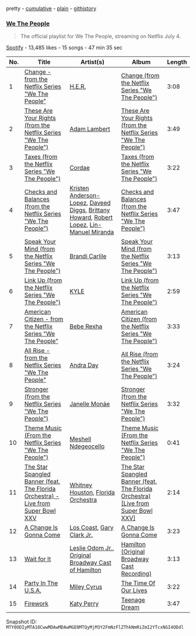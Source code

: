 pretty - [cumulative](/playlists/cumulative/37i9dQZF1DWVnnLLPsf7sZ.md) - [plain](/playlists/plain/37i9dQZF1DWVnnLLPsf7sZ) - [githistory](https://github.githistory.xyz/mackorone/spotify-playlist-archive/blob/main/playlists/plain/37i9dQZF1DWVnnLLPsf7sZ)

### [We The People](https://open.spotify.com/playlist/37i9dQZF1DWVnnLLPsf7sZ)

> The official playlist for We The People, streaming on Netflix July 4.

[Spotify](https://open.spotify.com/user/spotify) - 13,485 likes - 15 songs - 47 min 35 sec

| No. | Title | Artist(s) | Album | Length |
|---|---|---|---|---|
| 1 | [Change \- from the Netflix Series "We The People"](https://open.spotify.com/track/6xVNLDRZtnQsKGKIbPxUi5) | [H.E.R.](https://open.spotify.com/artist/3Y7RZ31TRPVadSFVy1o8os) | [Change \(from the Netflix Series "We The People"\)](https://open.spotify.com/album/5TJLb0uEmHxpKt20715yM9) | 3:08 |
| 2 | [These Are Your Rights \(from the Netflix Series "We The People"\)](https://open.spotify.com/track/2C4lxQtEjqP7RIYw8jDtIr) | [Adam Lambert](https://open.spotify.com/artist/6prmLEyn4LfHlD9NnXWlf7) | [These Are Your Rights \(from the Netflix Series "We The People"\)](https://open.spotify.com/album/1B3I7YeOUvlUqBSTh70P3h) | 3:49 |
| 3 | [Taxes \(from the Netflix Series "We The People"\)](https://open.spotify.com/track/6BFFGEumCgaYqz1iWamCiK) | [Cordae](https://open.spotify.com/artist/0huGjMyP507tBCARyzSkrv) | [Taxes \(from the Netflix Series "We The People"\)](https://open.spotify.com/album/0UzK4J9pQCVJGHwX7P0oSO) | 3:22 |
| 4 | [Checks and Balances \(from the Netflix Series "We The People"\)](https://open.spotify.com/track/6I0udwfmp3F1lRfhed9mv3) | [Kristen Anderson\-Lopez](https://open.spotify.com/artist/3CneYb5exy4KOtvCCrozDD), [Daveed Diggs](https://open.spotify.com/artist/3twuAojvYNrlWZpMkxLm3P), [Brittany Howard](https://open.spotify.com/artist/4XquDVA8pkg5Lx91No1JxB), [Robert Lopez](https://open.spotify.com/artist/3zUCHzvbTmCOZoY750yHPB), [Lin\-Manuel Miranda](https://open.spotify.com/artist/4aXXDj9aZnlshx7mzj3W1N) | [Checks and Balances \(from the Netflix Series "We The People"\)](https://open.spotify.com/album/0DzFQPz6EF90GPiDVhqPay) | 3:47 |
| 5 | [Speak Your Mind \(from the Netflix Series "We The People"\)](https://open.spotify.com/track/2w2nGYcTq7iP1Aj6AI8KIi) | [Brandi Carlile](https://open.spotify.com/artist/2sG4zTOLvjKG1PSoOyf5Ej) | [Speak Your Mind \(from the Netflix Series "We The People"\)](https://open.spotify.com/album/0Xkq8tR6m6ofrw7Tq6cPZ8) | 3:13 |
| 6 | [Link Up \(from the Netflix Series "We The People"\)](https://open.spotify.com/track/0AzxEV9u2EoPib5ExHr53K) | [KYLE](https://open.spotify.com/artist/4qBgvVog0wzW75IQ48mU7v) | [Link Up \(from the Netflix Series "We The People"\)](https://open.spotify.com/album/6OvIRpj7pOa1n2WDPoibW2) | 2:59 |
| 7 | [American Citizen \- from the Netflix Series "We The People"](https://open.spotify.com/track/0gUjMxaEMgzJXiYc9upAnv) | [Bebe Rexha](https://open.spotify.com/artist/64M6ah0SkkRsnPGtGiRAbb) | [American Citizen \(from the Netflix Series "We The People"\)](https://open.spotify.com/album/4AKMdBk5gsKWDtCCZsWXL1) | 3:33 |
| 8 | [All Rise \- from the Netflix Series "We The People"](https://open.spotify.com/track/6jxhjZ9mAjnzRVVvSnDQqV) | [Andra Day](https://open.spotify.com/artist/1c4rxrxy8eDLvMVL1DTiBe) | [All Rise \(from the Netflix Series "We The People"\)](https://open.spotify.com/album/0AV5UsSXYsFwS6JvfTExXb) | 3:24 |
| 9 | [Stronger \(from the Netflix Series "We The People"\)](https://open.spotify.com/track/4x9zyiiywsVOji2Emg8UQg) | [Janelle Monáe](https://open.spotify.com/artist/6ueGR6SWhUJfvEhqkvMsVs) | [Stronger \(from the Netflix Series "We The People"\)](https://open.spotify.com/album/54CNr8PHdMQ8SMTiUyg47p) | 3:32 |
| 10 | [Theme Music \(From the Netflix Series "We The People"\)](https://open.spotify.com/track/6atr3EsaYiyerXDWeGAcwm) | [Meshell Ndegeocello](https://open.spotify.com/artist/0uZRjholJ0fVC2J9EvnYnj) | [Theme Music \(From the Netflix Series "We The People"\)](https://open.spotify.com/album/1PfPIyuwEbDKkCAdRgU143) | 0:41 |
| 11 | [The Star Spangled Banner \(feat\. The Florida Orchestra\) \- Live from Super Bowl XXV](https://open.spotify.com/track/1Fbz8vXRqyPSOmMvOxV6Dg) | [Whitney Houston](https://open.spotify.com/artist/6XpaIBNiVzIetEPCWDvAFP), [Florida Orchestra](https://open.spotify.com/artist/2ol0baiyjfNxqzzNhXTykx) | [The Star Spangled Banner \(feat\. The Florida Orchestra\) \[Live from Super Bowl XXV\]](https://open.spotify.com/album/6zq2IZ4PN0A7uLRu5ON0Pr) | 2:14 |
| 12 | [A Change Is Gonna Come](https://open.spotify.com/track/0FEqhGaxp8Gq5m2KvnunJU) | [Los Coast](https://open.spotify.com/artist/22L3FsvrXWoLLEUApoNfpr), [Gary Clark Jr.](https://open.spotify.com/artist/01aC2ikO4Xgb2LUpf9JfKp) | [A Change Is Gonna Come](https://open.spotify.com/album/4fKOZdl2QP1TNTLbwhpXBp) | 3:23 |
| 13 | [Wait for It](https://open.spotify.com/track/7EqpEBPOohgk7NnKvBGFWo) | [Leslie Odom Jr.](https://open.spotify.com/artist/3cR4rhS2hBWqI7rJEBacvN), [Original Broadway Cast of Hamilton](https://open.spotify.com/artist/3UUJfRbrA2nTbcg4i0MOwu) | [Hamilton \(Original Broadway Cast Recording\)](https://open.spotify.com/album/1kCHru7uhxBUdzkm4gzRQc) | 3:13 |
| 14 | [Party In The U.S.A.](https://open.spotify.com/track/5Q0Nhxo0l2bP3pNjpGJwV1) | [Miley Cyrus](https://open.spotify.com/artist/5YGY8feqx7naU7z4HrwZM6) | [The Time Of Our Lives](https://open.spotify.com/album/64aKkqxc3Ur2LYIKeS5osS) | 3:22 |
| 15 | [Firework](https://open.spotify.com/track/4r6eNCsrZnQWJzzvFh4nlg) | [Katy Perry](https://open.spotify.com/artist/6jJ0s89eD6GaHleKKya26X) | [Teenage Dream](https://open.spotify.com/album/2eQMC9nJE3f3hCNKlYYHL1) | 3:47 |

Snapshot ID: `MTY0ODIyMTA1OCwwMDAwMDAwMGE0MTQyMjM3Y2FmNzFlZThkNmRiZmI2YTcxNGI4ODdl`
